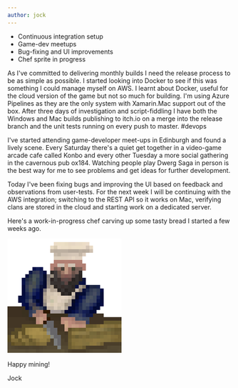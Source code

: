 ```yaml
---
author: jock
---
```

* Continuous integration setup
* Game-dev meetups
* Bug-fixing and UI improvements
* Chef sprite in progress

As I've committed to delivering monthly builds I need the release process to be as simple as possible. I started looking into Docker to see if this was something I could manage myself on AWS. I learnt about Docker, useful for the cloud version of the game but not so much for building. I'm using Azure Pipelines as they are the only system with Xamarin.Mac support out of the box. After three days of investigation and script-fiddling I have both the Windows and Mac builds publishing to itch.io on a merge into the release branch and the unit tests running on every push to master. #devops

I've started attending game-developer meet-ups in Edinburgh and found a lively scene. Every Saturday there's a quiet get together in a video-game arcade cafe called Konbo and every other Tuesday a more social gathering in the cavernous pub ox184. Watching people play Dwerg Saga in person is the best way for me to see problems and get ideas for further development.

Today I've been fixing bugs and improving the UI based on feedback and observations from user-tests. For the next week I will be continuing with the AWS integration; switching to the REST API so it works on Mac, verifying clans are stored in the cloud and starting work on a dedicated server.

Here's a work-in-progress chef carving up some tasty bread I started a few weeks ago.

![Chef Sprite](/assets/img/Chef.png "Chef Sprite")


Happy mining!

Jock

